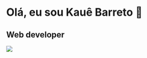## <h1>Olá, eu sou Kauê Barreto 👋</h1>
## Web developer
<div>
  <img src="![Anurag's GitHub stats](https://github-readme-stats.vercel.app/api?username=KaueDeveloper&show_icons=true&theme=radical)">
</div>
